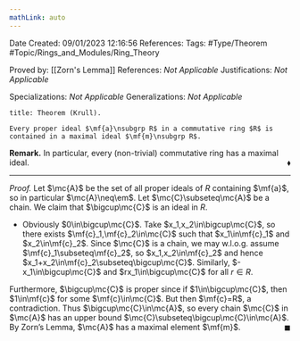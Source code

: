 ```yaml
---
mathLink: auto
---
```


<div class="topSpace"></div>

Date Created: 09/01/2023 12:16:56
References:
Tags: #Type/Theorem #Topic/Rings_and_Modules/Ring_Theory

Proved by: [[Zorn's Lemma]]
References: <i>Not Applicable</i>
Justifications: <i>Not Applicable</i>

Specializations: <i>Not Applicable</i>
Generalizations: <i>Not Applicable</i>

``` ad-Theorem
title: Theorem (Krull).

Every proper ideal $\mf{a}\nsubgrp R$ in a commutative ring $R$ is contained in a maximal ideal $\mf{m}\nsubgrp R$.

```

<b>Remark.</b> In particular, every (non-trivial) commutative ring has a maximal ideal.<span style="float:right;">$\blacklozenge$</span>

---

<i>Proof.</i> Let $\mc{A}$ be the set of all proper ideals of $R$ containing $\mf{a}$, so in particular $\mc{A}\neq\em$. Let $\mc{C}\subseteq\mc{A}$ be a chain. We claim that $\bigcup\mc{C}$ is an ideal in $R$.
* Obviously $0\in\bigcup\mc{C}$. Take $x_1,x_2\in\bigcup\mc{C}$, so there exists $\mf{c}_1,\mf{c}_2\in\mc{C}$ such that $x_1\in\mf{c}_1$ and $x_2\in\mf{c}_2$. Since $\mc{C}$ is a chain, we may w.l.o.g. assume $\mf{c}_1\subseteq\mf{c}_2$, so $x_1,x_2\in\mf{c}_2$ and hence $x_1+x_2\in\mf{c}_2\subseteq\bigcup\mc{C}$. Similarly, $-x_1\in\bigcup\mc{C}$ and $rx_1\in\bigcup\mc{C}$ for all $r\in R$.

Furthermore, $\bigcup\mc{C}$ is proper since if $1\in\bigcup\mc{C}$, then $1\in\mf{c}$ for some $\mf{c}\in\mc{C}$. But then $\mf{c}=R$, a contradiction. Thus $\bigcup\mc{C}\in\mc{A}$, so every chain $\mc{C}$ in $\mc{A}$ has an upper bound $\mc{C}\subseteq\bigcup\mc{C}\in\mc{A}$. By Zorn’s Lemma, $\mc{A}$ has a maximal element $\mf{m}$.<span style="float:right;">$\blacksquare$</span>
